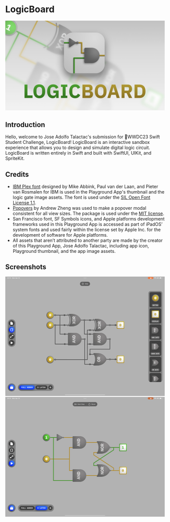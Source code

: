 # LogicBoard

![LogicBoard Banner](https://github.com/devjoseadolfo/LogicBoard/blob/315043a33716302be5ab9bbecae563734a3e4811/Banner.jpg)

## Introduction

Hello, welcome to Jose Adolfo Talactac's submission for WWDC23 Swift Student Challenge, LogicBoard! LogicBoard is an interactive sandbox experience that allows you to design and simulate digital logic circuit. LogicBoard is written entirely in Swift and built with SwiftUI, UIKit, and SpriteKit.

## Credits

- [IBM Plex font](https://github.com/IBM/plex) designed by Mike Abbink, Paul van der Laan, and Pieter van Rosmalen for IBM is used in the Playground App's thumbnail and the logic gate image assets. The font is used under the [SIL Open Font License 1.1](https://github.com/IBM/plex/blob/master/LICENSE.txt).
- [Popovers](https://github.com/aheze/Popovers) by Andrew Zheng was used to make a popover modal consistent for all view sizes. The package is used under the [MIT license](https://github.com/aheze/Popovers/blob/main/LICENSE). 
- San Francisco font, SF Symbols icons, and Apple platforms development frameworks used in this Playground App is accessed as part of iPadOS’ system fonts and used fairly within the license set by Apple Inc. for the development of software for Apple platforms. 
- All assets that aren’t attributed to another party are made by the creator of this Playground App, Jose Adolfo Talactac, including app icon, Playground thumbnail, and the app image assets.

## Screenshots

![Screenshot1](https://github.com/devjoseadolfo/LogicBoard/blob/cc5ca04a5eab4421c7c650dd2b0c1505c8039dc8/Screenshots/Screenshot1.png)
![Screenshot2](https://github.com/devjoseadolfo/LogicBoard/blob/cc5ca04a5eab4421c7c650dd2b0c1505c8039dc8/Screenshots/Screenshot2.png)
